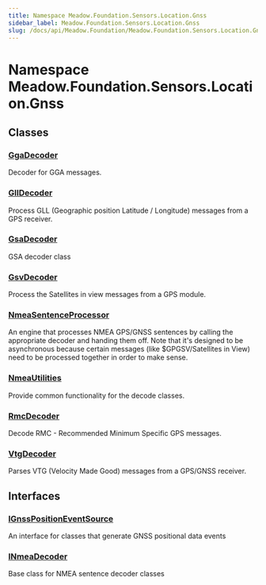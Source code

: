 ```yaml
---
title: Namespace Meadow.Foundation.Sensors.Location.Gnss
sidebar_label: Meadow.Foundation.Sensors.Location.Gnss
slug: /docs/api/Meadow.Foundation/Meadow.Foundation.Sensors.Location.Gnss
---
```

# Namespace Meadow.Foundation.Sensors.Location.Gnss
## Classes
### [GgaDecoder](../Meadow.Foundation.Sensors.Location.Gnss/GgaDecoder)
Decoder for GGA messages.
### [GllDecoder](../Meadow.Foundation.Sensors.Location.Gnss/GllDecoder)
Process GLL (Geographic position Latitude / Longitude) messages from a
GPS receiver.
### [GsaDecoder](../Meadow.Foundation.Sensors.Location.Gnss/GsaDecoder)
GSA decoder class
### [GsvDecoder](../Meadow.Foundation.Sensors.Location.Gnss/GsvDecoder)
Process the Satellites in view messages from a GPS module.
### [NmeaSentenceProcessor](../Meadow.Foundation.Sensors.Location.Gnss/NmeaSentenceProcessor)
An engine that processes NMEA GPS/GNSS sentences by calling the appropriate
decoder and handing them off. Note that it's designed to be asynchronous
because certain messages (like $GPGSV/Satellites in View) need to be
processed together in order to make sense.
### [NmeaUtilities](../Meadow.Foundation.Sensors.Location.Gnss/NmeaUtilities)
Provide common functionality for the decode classes.
### [RmcDecoder](../Meadow.Foundation.Sensors.Location.Gnss/RmcDecoder)
Decode RMC - Recommended Minimum Specific GPS messages.
### [VtgDecoder](../Meadow.Foundation.Sensors.Location.Gnss/VtgDecoder)
Parses VTG (Velocity Made Good) messages from a GPS/GNSS receiver.
## Interfaces
### [IGnssPositionEventSource](../Meadow.Foundation.Sensors.Location.Gnss/IGnssPositionEventSource)
An interface for classes that generate GNSS positional data events
### [INmeaDecoder](../Meadow.Foundation.Sensors.Location.Gnss/INmeaDecoder)
Base class for NMEA sentence decoder classes
